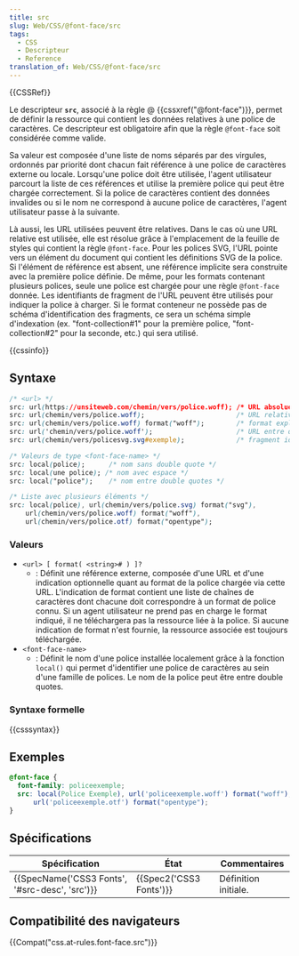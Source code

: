 ```yaml
---
title: src
slug: Web/CSS/@font-face/src
tags:
  - CSS
  - Descripteur
  - Reference
translation_of: Web/CSS/@font-face/src
---
```


{{CSSRef}}

Le descripteur **`src`**, associé à la règle @ {{cssxref("@font-face")}}, permet de définir la ressource qui contient les données relatives à une police de caractères. Ce descripteur est obligatoire afin que la règle `@font-face` soit considérée comme valide.

Sa valeur est composée d'une liste de noms séparés par des virgules, ordonnés par priorité dont chacun fait référence à une police de caractères externe ou locale. Lorsqu'une police doit être utilisée, l'agent utilisateur parcourt la liste de ces références et utilise la première police qui peut être chargée correctement. Si la police de caractères contient des données invalides ou si le nom ne correspond à aucune police de caractères, l'agent utilisateur passe à la suivante.

Là aussi, les URL utilisées peuvent être relatives. Dans le cas où une URL relative est utilisée, elle est résolue grâce à l'emplacement de la feuille de styles qui contient la règle `@font-face`. Pour les polices SVG, l'URL pointe vers un élément du document qui contient les définitions SVG de la police. Si l'élément de référence est absent, une référence implicite sera construite avec la première police définie. De même, pour les formats contenant plusieurs polices, seule une police est chargée pour une règle `@font-face` donnée. Les identifiants de fragment de l'URL peuvent être utilisés pour indiquer la police à charger. Si le format conteneur ne possède pas de schéma d'identification des fragments, ce sera un schéma simple d'indexation (ex. "font-collection#1" pour la première police, "font-collection#2" pour la seconde, etc.) qui sera utilisé.

{{cssinfo}}

## Syntaxe

```css
/* <url> */
src: url(https://unsiteweb.com/chemin/vers/police.woff); /* URL absolue */
src: url(chemin/vers/police.woff);                       /* URL relative */
src: url(chemin/vers/police.woff) format("woff");        /* format explicite */
src: url('chemin/vers/police.woff');                     /* URL entre quotes */
src: url(chemin/vers/policesvg.svg#exemple);             /* fragment identifiant une police */

/* Valeurs de type <font-face-name> */
src: local(police);      /* nom sans double quote */
src: local(une police); /* nom avec espace */
src: local("police");    /* nom entre double quotes */

/* Liste avec plusieurs éléments */
src: local(police), url(chemin/vers/police.svg) format("svg"),
    url(chemin/vers/police.woff) format("woff"),
    url(chemin/vers/police.otf) format("opentype");
```

### Valeurs

- `<url> [ format( <string># ) ]?`
  - : Définit une référence externe, composée d'une URL et d'une indication optionnelle quant au format de la police chargée via cette URL. L'indication de format contient une liste de chaînes de caractères dont chacune doit correspondre à un format de police connu. Si un agent utilisateur ne prend pas en charge le format indiqué, il ne téléchargera pas la ressource liée à la police. Si aucune indication de format n'est fournie, la ressource associée est toujours téléchargée.
- `<font-face-name>`
  - : Définit le nom d'une police installée localement grâce à la fonction `local()` qui permet d'identifier une police de caractères au sein d'une famille de polices. Le nom de la police peut être entre double quotes.

### Syntaxe formelle

{{csssyntax}}

## Exemples

```css
@font-face {
  font-family: policeexemple;
  src: local(Police Exemple), url('policeexemple.woff') format("woff"),
      url('policeexemple.otf') format("opentype");
}
```

## Spécifications

| Spécification                                                | État                             | Commentaires         |
| ------------------------------------------------------------ | -------------------------------- | -------------------- |
| {{SpecName('CSS3 Fonts', '#src-desc', 'src')}} | {{Spec2('CSS3 Fonts')}} | Définition initiale. |

## Compatibilité des navigateurs

{{Compat("css.at-rules.font-face.src")}}
